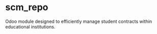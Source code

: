 # scm_repo
Odoo module designed to efficiently manage student contracts within educational institutions.
